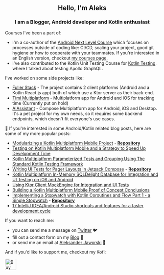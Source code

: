 <div align="center">
  <h2>Hello, I'm Aleks</h2>
  <h3>I am a Blogger, Android developer and Kotlin enthusiast</h3>
</div>

Courses I've been a part of:
- I'm a co-author of the [Android Next Level Course](https://www.szkolakotlina.pl/next-level) which focuses on processes outside of coding like: CI/CD, scaling your project, good git hygiene or how to cooperate with your teammates. If you're interested in an English version, checkout [my courses page](https://akjaw.com/android-next-level/). 
- I've also contributed to the Kotlin Unit Testing Course for [Kotlin Testing](https://kotlintesting.com/), where I talked about testing Apollo GraphQL.

I've worked on some side projects like:

- [Fuller Stack](https://github.com/AKJAW/fuller-stack-kotlin-multiplatform) - The project contains 2 client platforms (Android and a Kotlin React.js app) both of which use a Ktor server as their back-end.
- [Timi Multiplatform](https://github.com/AKJAW/Timi-Multiplatform) - Multiplatform app for Android and iOS for tracking time (Currently put on hold)
- [AiAssistant](https://github.com/AKJAW/AiAssistant) - Compose Multiplatform app for Android, iOS and Desktop. It's a pet project for my own needs, so it requires some backend endpoints, which doesn't fit everyone's use cases.

📖 If you're interested in some Android/Kotlin related blog posts, here are some of my more popular posts:
- [Modularizing a Kotlin Multiplatform Mobile Project](https://akjaw.com/modularizing-a-kotlin-multiplatform-mobile-project/) - [**Repository**](https://github.com/AKJAW/KMM-Modularization)
- [Testing on Kotlin Multiplatform Mobile and a Strategy to Speed Up Development Time](https://akjaw.com/testing-on-kotlin-multiplatform-and-strategy-to-speed-up-development/)
- [Kotlin Multiplatform Parameterized Tests and Grouping Using The Standard Kotlin Testing Framework](https://akjaw.com/kotlin-multiplatform-parameterized-tests-and-grouping/)
- [Writing UI Tests for Pager Layouts in Jetpack Compose](https://akjaw.com/wiriting-ui-tests-for-pager-layouts-jetpack-compose/) - [**Repository**](https://github.com/AKJAW/testing-compose-pager)
- [Kotlin Multiplatform In-Memory SQLDelight Database for Integration and UI Testing on iOS and Android](https://akjaw.com/kotlin-multiplatform-testing-sqldelight-integration-ios-android/)
- [Using Ktor Client MockEngine for Integration and UI Tests](https://akjaw.com/using-ktor-client-mock-engine-for-integration-and-ui-tests/)
- [Building a Kotlin Multiplatform Mobile Proof of Concept Conclusions](https://akjaw.com/kotlin-multiplatform-mobile-poc-conclusions/)
- [Implementing a Stopwatch with Kotlin Coroutines and Flow Part 1 - a Single Stopwatch](https://akjaw.com/kotlin-coroutine-flow-stopwatch-part1/) - [**Repository**](https://github.com/AKJAW/Timi-Multiplatform/tree/stopwatch-article-part2)
- [17 IntelliJ IDEA/Android Studio shortcuts and features for a faster development cycle](https://akjaw.com/17-intellij-ide-features-for-faster-development/)

If you want to reach me:
- you can send me a message on [Twitter](https://twitter.com/akjaw1) 🐦
- fill out a contact form on my [Blog](https://akjaw.com/contact-me/) 📖
- or send me an email at [Aleksander Jaworski](mailto:contact@akjaw.com) 📧

And if you'd like to support me, checkout my Kofi:

<a href='https://ko-fi.com/F1F7O5GIL' target='_blank'><img height='36' style='border:0px;height:36px;' src='https://storage.ko-fi.com/cdn/kofi1.png?v=3' border='0' alt='Buy Me a Coffee at ko-fi.com' /></a>
